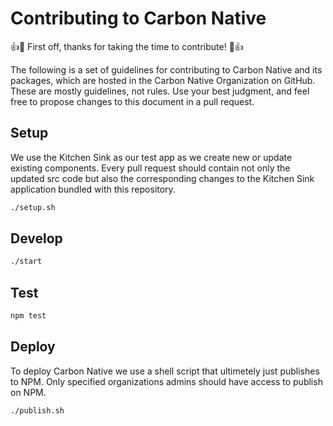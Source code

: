 # Contributing to Carbon Native

👍🎉 First off, thanks for taking the time to contribute! 🎉👍

The following is a set of guidelines for contributing to Carbon Native and its packages, which are hosted in the Carbon Native Organization on GitHub. These are mostly guidelines, not rules. Use your best judgment, and feel free to propose changes to this document in a pull request.

## Setup

We use the Kitchen Sink as our test app as we create new or update existing components. Every pull request should contain not only the updated src code but also the corresponding changes to the Kitchen Sink application bundled with this repository.

```bash
./setup.sh
```

## Develop

```bash
./start
```

## Test

```bash
npm test
```

## Deploy

To deploy Carbon Native we use a shell script that ultimetely just publishes to NPM. Only specified organizations admins should have access to publish on NPM.

```bash
./publish.sh
```